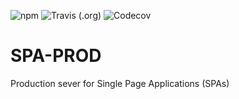 ![npm](https://img.shields.io/npm/v/spa-prod.svg) ![Travis (.org)](https://img.shields.io/travis/jkelin/spa-prod.svg) ![Codecov](https://img.shields.io/codecov/c/gh/jkelin/spa-prod.svg)

# SPA-PROD

Production sever for Single Page Applications (SPAs)
